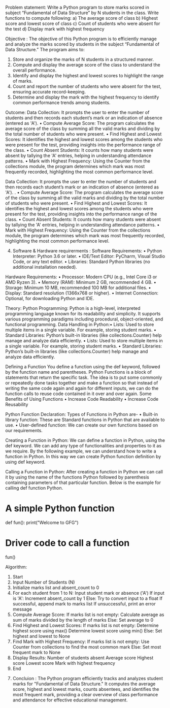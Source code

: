 Problem statement:
Write a Python program to store marks scored in subject “Fundamental of Data
Structure” by N students in the class. Write functions to compute following:
a) The average score of class
b) Highest score and lowest score of class
c) Count of students who were absent for the test
d) Display mark with highest frequency

Objective :
The objective of this Python program is to efficiently manage and analyze the marks scored by students in the subject “Fundamental of Data Structure.” The program aims to:
1.	Store and organize the marks of N students in a structured manner.
2.	Compute and display the average score of the class to understand the overall performance.
3.	Identify and display the highest and lowest scores to highlight the range of marks.
4.	Count and report the number of students who were absent for the test, ensuring accurate record-keeping.
5.	Determine and display the mark with the highest frequency to identify common performance trends among students.

Outcome:
Data Collection: It prompts the user to enter the number of students and then records each student’s mark or an indication of absence (entered as 'A').
•	Compute Average Score: The program calculates the average score of the class by summing all the valid marks and dividing by the total number of students who were present.
•	Find Highest and Lowest Scores: It identifies the highest and lowest scores among the students who were present for the test, providing insights into the performance range of the class.
•	Count Absent Students: It counts how many students were absent by tallying the 'A' entries, helping in understanding attendance patterns.
•	Mark with Highest Frequency: Using the Counter from the collections module, the program determines which mark was most frequently recorded, highlighting the most common performance level.


Data Collection: It prompts the user to enter the number of students and then records each student’s mark or an indication of absence (entered as 'A'). .
•	Compute Average Score: The program calculates the average score of the class by summing all the valid marks and dividing by the total number of students who were present.
•	Find Highest and Lowest Scores: It identifies the highest and lowest scores among the students who were present for the test, providing insights into the performance range of the class.
•	Count Absent Students: It counts how many students were absent by tallying the 'A' entries, helping in understanding attendance patterns.
•	Mark with Highest Frequency: Using the Counter from the collections module, the program determines which mark was most frequently recorded, highlighting the most common performance level.


4) Software & Hardware requirerments :
Software Requirements:
•	Python Interpreter: Python 3.6 or later.
•	IDE/Text Editor: PyCharm, Visual Studio Code, or any text editor.
•	Libraries: Standard Python libraries (no additional installation needed).

Hardware Requirements:
•	Processor: Modern CPU (e.g., Intel Core i3 or AMD Ryzen 3).
•	Memory (RAM): Minimum 2 GB, recommended 4 GB.
•	Storage: Minimum 10 MB, recommended 100 MB for additional files.
•	Display: Standard resolution (1366x768 or higher).
•	Internet Connection: Optional, for downloading Python and IDE.

Theory:
Python Programming: Python is a high-level, interpreted programming language known for its readability and simplicity. It supports various programming paradigms including procedural, object-oriented, and functional programming.
Data Handling in Python:•	Lists: Used to store multiple items in a single variable. For example, storing student marks.
•	Standard Libraries: Python’s built-in libraries (like collections.Counter) help manage and analyze data efficiently.
•	Lists: Used to store multiple items in a single variable. For example, storing student marks.
•	Standard Libraries: Python’s built-in libraries (like collections.Counter) help manage and analyze data efficiently.

Defining a Function
You define a function using the def keyword, followed by the function name and parentheses.
Python Functions is a block of statements that return the specific task. The idea is to put some commonly or repeatedly done tasks together and make a function so that instead of writing the same code again and again for different inputs, we can do the function calls to reuse code contained in it over and over again.
Some Benefits of Using Functions
•	Increase Code Readability 
•	Increase Code Reusability

Python Function Declaration:
Types of Functions in Python are-
•	Built-in library function: These are Standard functions in Python that are available to use.
•	User-defined function: We can create our own functions based on our requirements.

Creating a Function in Python:
We can define a function in Python, using the def keyword. We can add any type of functionalities and properties to it as we require. By the following example, we can understand how to write a function in Python. In this way we can create Python function definition by using def keyword.

Calling a Function in Python:
After creating a function in Python we can call it by using the name of the functions Python followed by parenthesis containing parameters of that particular function. Below is the example for calling def function Python.
# A simple Python function
def fun():
    print("Welcome to GFG")
# Driver code to call a function
fun()

Algorithm:
1.	Start
2.	Input Number of Students (N)
3.	Initialize marks list and absent_count to 0
4.	For each student from 1 to N:
        Input student mark or absence ('A')
        If input is 'A':
            Increment absent_count by 1
        Else:
            Try to convert input to a float
            If successful, append mark to marks list
            If unsuccessful, print an error message
5.	Compute Average Score:
       If marks list is not empty:
           Calculate average as sum of marks divided by the length of marks
       Else:
           Set average to 0
6.	Find Highest and Lowest Scores:
        If marks list is not empty:
            Determine highest score using max()
            Determine lowest score using min()
        Else:
            Set highest and lowest to None
7.	Find Mark with Highest Frequency:
        If marks list is not empty:
              Use Counter from collections to find the most common mark
         Else:
              Set most frequent mark to None
8.	Display Results:
        Number of students absent
        Average score
        Highest score
        Lowest score
        Mark with highest frequency
9.	End
	
7) Concluion :
The Python program efficiently tracks and analyzes student marks for "Fundamental of Data Structure." It computes the average score, highest and lowest marks, counts absentees, and identifies the most frequent mark, providing a clear overview of class performance and attendance for effective educational management.
